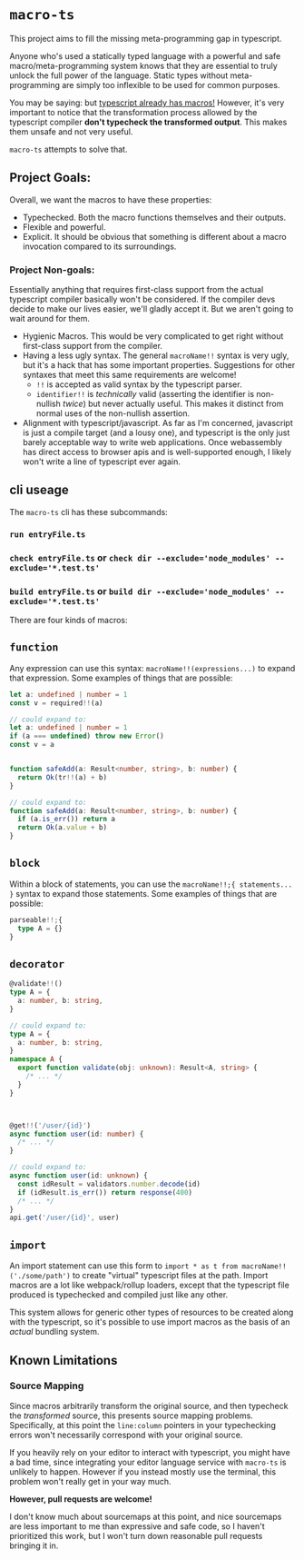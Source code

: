 # `macro-ts`

This project aims to fill the missing meta-programming gap in typescript.

Anyone who's used a statically typed language with a powerful and safe macro/meta-programming system knows that they are essential to truly unlock the full power of the language. Static types without meta-programming are simply too inflexible to be used for common purposes.

You may be saying: but [typescript already has macros!]() However, it's very important to notice that the transformation process allowed by the typescript compiler **don't typecheck the transformed output**. This makes them unsafe and not very useful.

`macro-ts` attempts to solve that.

## Project Goals:

Overall, we want the macros to have these properties:

- Typechecked. Both the macro functions themselves and their outputs.
- Flexible and powerful.
- Explicit. It should be obvious that something is different about a macro invocation compared to its surroundings.

### Project Non-goals:

Essentially anything that requires first-class support from the actual typescript compiler basically won't be considered. If the compiler devs decide to make our lives easier, we'll gladly accept it. But we aren't going to wait around for them.

- Hygienic Macros. This would be very complicated to get right without first-class support from the compiler.
- Having a less ugly syntax. The general `macroName!!` syntax is very ugly, but it's a hack that has some important properties. Suggestions for other syntaxes that meet this same requirements are welcome!
  - `!!` is accepted as valid syntax by the typescript parser.
  - `identifier!!` is *technically* valid (asserting the identifier is non-nullish *twice*) but never actually useful. This makes it distinct from normal uses of the non-nullish assertion.
- Alignment with typescript/javascript. As far as I'm concerned, javascript is just a compile target (and a lousy one), and typescript is the only just barely acceptable way to write web applications. Once webassembly has direct access to browser apis and is well-supported enough, I likely won't write a line of typescript ever again.


## cli useage

The `macro-ts` cli has these subcommands:


### `run entryFile.ts`

### `check entryFile.ts` or `check dir --exclude='node_modules' --exclude='*.test.ts'`

### `build entryFile.ts` or `build dir --exclude='node_modules' --exclude='*.test.ts'`


There are four kinds of macros:

## `function`

Any expression can use this syntax: `macroName!!(expressions...)` to expand that expression. Some examples of things that are possible:

```ts
let a: undefined | number = 1
const v = required!!(a)

// could expand to:
let a: undefined | number = 1
if (a === undefined) throw new Error()
const v = a


function safeAdd(a: Result<number, string>, b: number) {
  return Ok(tr!!(a) + b)
}

// could expand to:
function safeAdd(a: Result<number, string>, b: number) {
  if (a.is_err()) return a
  return Ok(a.value + b)
}
```

## `block`

Within a block of statements, you can use the `macroName!!;{ statements... }` syntax to expand those statements. Some examples of things that are possible:

```ts
parseable!!;{
  type A = {}
}
```

## `decorator`

```ts
@validate!!()
type A = {
  a: number, b: string,
}

// could expand to:
type A = {
  a: number, b: string,
}
namespace A {
  export function validate(obj: unknown): Result<A, string> {
    /* ... */
  }
}



@get!!('/user/{id}')
async function user(id: number) {
  /* ... */
}

// could expand to:
async function user(id: unknown) {
  const idResult = validators.number.decode(id)
  if (idResult.is_err()) return response(400)
  /* ... */
}
api.get('/user/{id}', user)
```

## `import`

An import statement can use this form to `import * as t from macroName!!('./some/path')` to create "virtual" typescript files at the path. Import macros are a lot like webpack/rollup loaders, except that the typescript file produced is typechecked and compiled just like any other.

This system allows for generic other types of resources to be created along with the typescript, so it's possible to use import macros as the basis of an *actual* bundling system.



## Known Limitations

### Source Mapping

Since macros arbitrarily transform the original source, and then typecheck the *transformed* source, this presents source mapping problems. Specifically, at this point the `line:column` pointers in your typechecking errors won't necessarily correspond with your original source.

If you heavily rely on your editor to interact with typescript, you might have a bad time, since integrating your editor language service with `macro-ts` is unlikely to happen.
However if you instead mostly use the terminal, this problem won't really get in your way much.

**However, pull requests are welcome!**

I don't know much about sourcemaps at this point, and nice sourcemaps are less important to me than expressive and safe code, so I haven't prioritized this work, but I won't turn down reasonable pull requests bringing it in.

